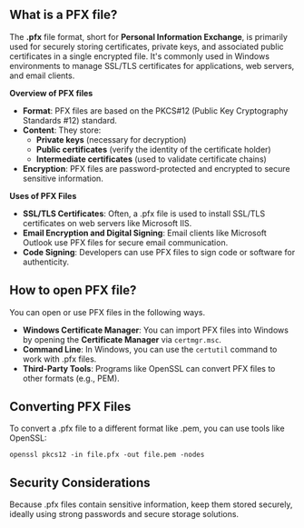 ## What is a PFX file?

The **.pfx** file format, short for **Personal Information Exchange**, is primarily used for securely storing certificates, private keys, and associated public certificates in a single encrypted file. It's commonly used in Windows environments to manage SSL/TLS certificates for applications, web servers, and email clients.

**Overview of PFX files**

-   **Format**: PFX files are based on the PKCS#12 (Public Key Cryptography Standards #12) standard.
-   **Content**: They store:
    -   **Private keys** (necessary for decryption)
    -   **Public certificates** (verify the identity of the certificate holder)
    -   **Intermediate certificates** (used to validate certificate chains)
-   **Encryption**: PFX files are password-protected and encrypted to secure sensitive information.

**Uses of PFX Files**

-   **SSL/TLS Certificates**: Often, a .pfx file is used to install SSL/TLS certificates on web servers like Microsoft IIS.
-   **Email Encryption and Digital Signing**: Email clients like Microsoft Outlook use PFX files for secure email communication.
-   **Code Signing**: Developers can use PFX files to sign code or software for authenticity.

## How to open PFX file?

You can open or use PFX files in the following ways.

-   **Windows Certificate Manager**: You can import PFX files into Windows by opening the **Certificate Manager** via `certmgr.msc`.
-   **Command Line**: In Windows, you can use the `certutil` command to work with .pfx files.
-   **Third-Party Tools**: Programs like OpenSSL can convert PFX files to other formats (e.g., PEM).

## Converting PFX Files

To convert a .pfx file to a different format like .pem, you can use tools like OpenSSL:

```
openssl pkcs12 -in file.pfx -out file.pem -nodes
```

## Security Considerations

Because .pfx files contain sensitive information, keep them stored securely, ideally using strong passwords and secure storage solutions.
